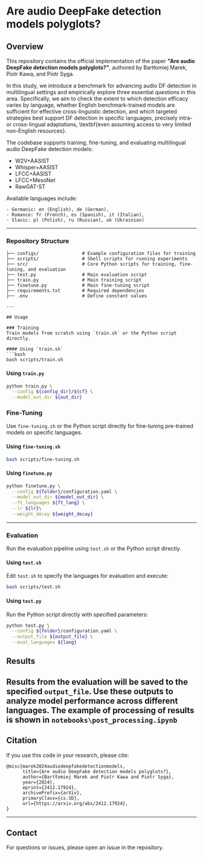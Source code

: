 # Are audio DeepFake detection models polyglots?

## Overview

This repository contains the official implementation of the paper **"Are audio DeepFake detection models polyglots?"**, authored by Bartłomiej Marek, Piotr Kawa, and Piotr Syga.

In this study, we introduce a benchmark for advancing audio DF detection in multilingual settings and empirically explore three essential questions in this area.  Specifically, we aim to check the extent to which detection efficacy varies by language, whether English benchmark-trained models are sufficient for effective cross-linguistic detection, and which targeted strategies best support DF detection in specific languages, precisely intra- or cross-lingual adaptations, \textbf{even assuming access to very limited non-English resources}.

The codebase supports training, fine-tuning, and evaluating multilingual audio DeepFake detection models:

- W2V+AASIST
- Whisper+AASIST
- LFCC+AASIST
- LFCC+MesoNet
- RawGAT-ST

Available languages include:

```
- Germanic: en (English), de (German),  
- Romance: fr (French), es (Spanish), it (Italian),  
- Slavic: pl (Polish), ru (Russian), uk (Ukrainian) 
```

---

### Repository Structure

```
├── configs/                # Example configuration files for training
├── scripts/                # Shell scripts for running experiments
├── src/                    # Core Python scripts for training, fine-tuning, and evaluation
├── test.py                 # Main evaluation script
├── train.py                # Main training script
├── finetune.py             # Main fine-tuning script
├── requirements.txt        # Required dependencies
├── .env                    # Define constant values 

---

## Usage

### Training
Train models from scratch using `train.sh` or the Python script directly.

#### Using `train.sh`
```bash
bash scripts/train.sh
```

#### Using `train.py`

```bash
python train.py \
  --config ${config_dir}/${cf} \
  --model_out_dir ${out_dir}
```

### Fine-Tuning

Use `fine-tuning.sh` or the Python script directly for fine-tuning pre-trained models on specific languages.

#### Using `fine-tuning.sh`

```bash
bash scripts/fine-tuning.sh
```

#### Using `finetune.py`

```bash
python finetune.py \
  --config ${folder}/configuration.yaml \
  --model_out_dir ${model_out_dir} \
  --ft_languages ${ft_lang} \
  --lr ${lr}\
  --weight_decay ${weight_decay}
```

---

### Evaluation

Run the evaluation pipeline using `test.sh` or the Python script directly.

#### Using `test.sh`

Edit `test.sh` to specify the languages for evaluation and execute:

```bash
bash scripts/test.sh
```

#### Using `test.py`

Run the Python script directly with specified parameters:

```bash
python test.py \
  --config ${folder}/configuration.yaml \
  --output_file ${output_file} \
  --eval_languages ${lang}
```

## Results

Results from the evaluation will be saved to the specified `output_file`. Use these outputs to analyze model performance across different languages.
The example of processing of results is shown in `notebooks\post_processing.ipynb`
---

## Citation

If you use this code in your research, please cite:

```
@misc{marek2024audiodeepfakedetectionmodels,
      title={Are audio DeepFake detection models polyglots?}, 
      author={Bartłomiej Marek and Piotr Kawa and Piotr Syga},
      year={2024},
      eprint={2412.17924},
      archivePrefix={arXiv},
      primaryClass={cs.SD},
      url={https://arxiv.org/abs/2412.17924}, 
}
```

---

## Contact

For questions or issues, please open an issue in the repository.
